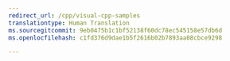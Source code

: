 ```yaml
---
redirect_url: /cpp/visual-cpp-samples
translationtype: Human Translation
ms.sourcegitcommit: 9eb0475b1c1bf52138f60dc78ec545158e57db6d
ms.openlocfilehash: c1fd376d9dae1b5f2616b02b7893aa08cbce9298

---
```



<!--HONumber=Jan17_HO2-->


